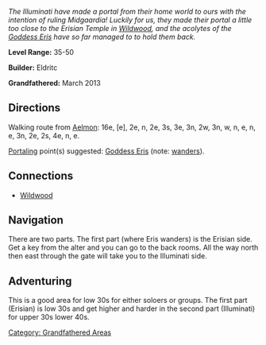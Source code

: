 *The Illuminati have made a portal from their home world to ours with
the intention of ruling Midgaardia! Luckily for us, they made their
portal a little too close to the Erisian Temple in
[Wildwood](:Category:_Wildwood.md "wikilink"), and the acolytes of the
[Goddess Eris](Goddess_Eris.md "wikilink") have so far managed to to
hold them back.*

**Level Range:** 35-50

**Builder:** Eldritc

**Grandfathered:** March 2013

## Directions

Walking route from [Aelmon](Aelmon.md "wikilink"): 16e, \[e\], 2e, n,
2e, 3s, 3e, 3n, 2w, 3n, w, n, e, n, e, 3n, 2e, 2s, 4e, n, e.

[Portaling](Portal.md "wikilink") point(s) suggested: [Goddess
Eris](Goddess_Eris.md "wikilink") (note:
[wanders](Wandering_Mobs.md "wikilink")).

## Connections

-   [Wildwood](:Category:Wildwood.md "wikilink")

## Navigation

There are two parts. The first part (where Eris wanders) is the Erisian
side. Get a key from the alter and you can go to the back rooms. All the
way north then east through the gate will take you to the Illuminati
side.

## Adventuring

This is a good area for low 30s for either soloers or groups. The first
part (Erisian) is low 30s and get higher and harder in the second part
(Illuminati) for upper 30s lower 40s.

[Category: Grandfathered
Areas](Category:_Grandfathered_Areas "wikilink")
